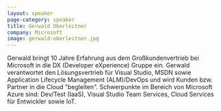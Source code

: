 ```yaml
---
layout: speaker
page-category: speaker
title: Gerwald Oberleitner
company: Microsoft
image: gerwald-oberleitner.jpg
---
```


Gerwald bringt 10 Jahre Erfahrung aus dem Großkundenvertrieb bei Microsoft in die DX (Developer eXperience) Gruppe ein. Gerwald verantwortet den Lösungsvertrieb für Visual Studio, MSDN sowie Application Lifecycle Management (ALM)/DevOps und wird Kunden bzw. Partner in die Cloud "begleiten". Schwerpunkte im Bereich von Microsoft Azure sind: Dev/Test (IaaS), Visual Studio Team Services, Cloud Services für Entwickler sowie IoT.